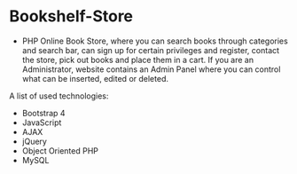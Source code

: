 # Bookshelf-Store

* PHP Online Book Store, where you can search books through categories and search bar, can sign up for certain privileges and register, contact the store, pick out books and place them in a cart. 
If you are an Administrator, website contains an Admin Panel where you can control what can be inserted, edited or deleted.


A list of used technologies:
- Bootstrap 4
- JavaScript
- AJAX
- jQuery
- Object Oriented PHP
- MySQL
